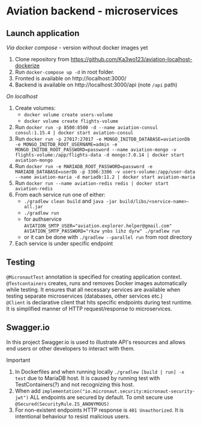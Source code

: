 # Aviation backend - microservices

## Launch application

*Via docker compose* - version without docker images yet

1. Clone repository from https://github.com/Ka3wo123/aviation-localhost-dockerize
2. Run `docker-compose up -d` in root folder.
3. Fronted is available on http://localhost:3000/
4. Backend is available on http://localhost:3000/api (note `/api` path)

*On localhost*

1. Create volumes:
    * `docker volume create users-volume`
    * `docker volume create flights-volume`
2. Run `docker run -p 8500:8500 -d --name aviation-consul consul:1.15.4 | docker start aviation-consul`
3. Run
   `docker run -p 27017:27017 -e MONGO_INITDB_DATABASE=aviationDb -e MONGO_INITDB_ROOT_USERNAME=admin -e MONGO_INITDB_ROOT_PASSWORD=password --name aviation-mongo -v flights-volume:/app/flights-data -d mongo:7.0.14 | docker start aviation-mongo`
4. Run
   `docker run -e MARIADB_ROOT_PASSWORD=password -e MARIADB_DATABASE=userDb -p 3306:3306 -v users-volume:/app/user-data --name aviation-maria -d mariadb:11.2 | docker start aviation-maria`
5. Run `docker run --name aviation-redis redis | docker start aviation-redis`
6. From each service run one of either:
    * `./gradlew clean build` and `java -jar build/libs/<service-name>-all.jar`
    * `./gradlew run`
    * for authservice `AVIATION_SMTP_USER="aviation.explorer.helper@gmail.com" AVIATION_SMTP_PASSWORD="rkzw ynbs lihz dyrw" ./gradlew run`
    * or it can be done with `./gradlew --parallel run` from root directory
7. Each service is under specific endpoint

## Testing

`@MicronautTest` annotation is specified for creating application context. \
`@Testcontainers` creates, runs and removes Docker images automatically while testing. It ensures that all necessary
services are available when testing separate microservices (databases, other services etc.) \
`@Client` is declarative client that hits specific endpoints during test runtime. It is simplified manner of HTTP
request/response to microservices.

## Swagger.io

In this project Swagger.io is used to illustrate API's resources and allows end users or other developers to interact
with them.

> [!IMPORTANT]
> 1. In Dockerfiles and when running locally `./gradlew [build | run] -x test` due to MariaDB host. It is caused by
     running test with TestContainers(?) and not recognizing this host.
> 2. When add `implementation("io.micronaut.security:micronaut-security-jwt")` ALL endpoints are secured by default. To
     omit secure use `@Secured(SecurityRule.IS_ANONYMOUS)`
> 3. For non-existent endpoints HTTP response is `401 Unauthorized`. It is intentional behaviour to resist
     malicious users. 
